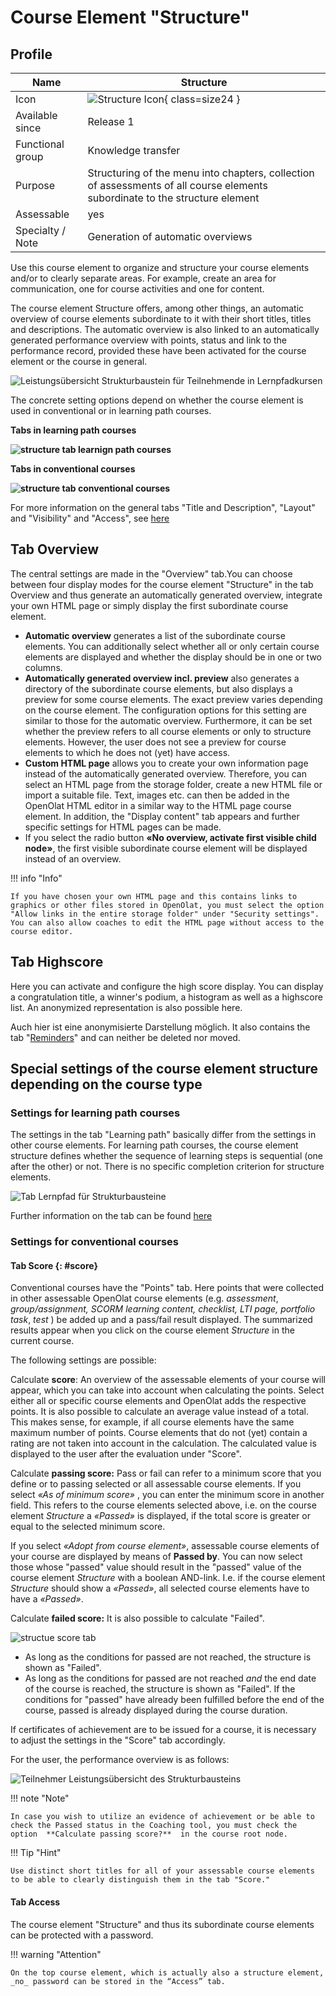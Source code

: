 # Course Element "Structure"

## Profile

Name | Structure
---------|----------
Icon | ![Structure Icon](assets/structure.png){ class=size24 }
Available since | Release 1
Functional group | Knowledge transfer
Purpose | Structuring of the menu into chapters, collection of assessments of all course elements subordinate to the structure element
Assessable | yes
Specialty / Note | Generation of automatic overviews

Use this course element to organize and structure your course elements and/or to clearly separate areas. For example, create an area for communication, one for course activities and one for content.

The course element Structure offers, among other things, an automatic overview of course elements subordinate to it with their short titles, titles and descriptions. The automatic overview is also linked to an automatically generated performance overview with points, status and link to the performance record, provided these have been activated for the course element or the course in general. 

![Leistungsübersicht Strukturbaustein für Teilnehmende in Lernpfadkursen](assets/Leistungsuebersicht_Struktur_Lernpfad1.png)

The concrete setting options depend on whether the course element is used in conventional or in learning path courses.

 **Tabs in learning path courses**

 **![structure tab learnign path courses](assets/structure_tabs_lpc_en.png)**

 **Tabs in conventional courses**

 **![structure tab conventional courses](assets/sturcture_tabs_cc_en.png)**

For more information on the general tabs "Title and Description", "Layout" and "Visibility" and "Access", see [here](../learningresources/General_Configuration_of_Course_Elements.md)

## Tab Overview

The central settings are made in the "Overview" tab.You can choose between four display modes for the course element "Structure" in the tab Overview and thus generate an automatically generated overview, integrate your own HTML page or simply display the first subordinate course element.

* **Automatic overview** generates a list of the subordinate course elements. You can additionally select whether all or only certain course elements are displayed and whether the display should be in one or two columns.
* **Automatically generated overview incl. preview**  also generates a directory of the subordinate course elements, but also displays a preview for some course elements. The exact preview varies depending on the course element. The configuration options for this setting are similar to those for the automatic overview. Furthermore, it can be set whether the preview refers to all course elements or only to structure elements. However, the user does not see a preview for course elements to which he does not (yet) have access.
* **Custom HTML page** allows you to create your own information page instead of the automatically generated overview. Therefore, you can select an HTML page from the storage folder, create a new HTML file or import a suitable file. Text, images etc. can then be added in the OpenOlat HTML editor in a similar way to the HTML page course element. In addition, the "Display content" tab appears and further specific settings for HTML pages can be made.  
* If you select the radio button **«No overview, activate first visible child node»**, the first visible subordinate course element will be displayed instead of an overview. 

!!! info "Info"

    If you have chosen your own HTML page and this contains links to graphics or other files stored in OpenOlat, you must select the option "Allow links in the entire storage folder" under "Security settings". You can also allow coaches to edit the HTML page without access to the course editor.

##  Tab Highscore

Here you can activate and configure the high score display. You can display a congratulation title, a winner's podium, a histogram as well as a highscore list. An anonymized representation is also possible here.

Auch hier ist eine anonymisierte Darstellung möglich. It also contains the tab "[Reminders](../learningresources/Course_Reminders.md)" and can neither be deleted nor moved.

## Special settings of the course element structure depending on the course type


### Settings for learning path courses

The settings in the tab "Learning path" basically differ from the settings in other course elements. For learning path courses, the course element structure defines whether the sequence of learning steps is sequential (one after the other) or not. There is no specific completion criterion for structure elements.

![Tab Lernpfad für Strukturbausteine](assets/Tab_Lernpfad.png)

Further information on the tab can be found [here](../learningresources/Learning_path_course_Course_editor.md) 

### Settings for conventional courses

#### Tab Score   {: #score}

Conventional courses have the "Points" tab. Here points that were collected in other assessable OpenOlat course elements (e.g. _assessment_, _group/assignment, SCORM learning content, checklist, LTI page, portfolio task_, _test_ ) be added up and a pass/fail result displayed. The summarized results appear when you click on the course element _Structure_ in the current course.

The following settings are possible:

 Calculate **score**: An overview of the assessable elements of your course will appear, which you can take into account when calculating the points. Select either all or specific course elements and OpenOlat adds the respective points. It is also possible to calculate an average value instead of a total. This makes sense, for example, if all course elements have the same maximum number of points. Course elements that do not (yet) contain a rating are not taken into account in the calculation. The calculated value is displayed to the user after the evaluation under "Score".

 Calculate **passing score:** Pass or fail can refer to a minimum score that you define or to passing selected or all assessable course elements.
 If you select  _«As of minimum score»_ , you can enter the minimum score in another field. This refers to the course elements selected above, i.e. on the course element  _Structure_  a _«Passed»_  is displayed, if the total score is greater or equal to the selected minimum score. 
 
 If you select _«Adopt from course element»_, assessable course elements of your course are displayed by means of  **Passed by**. You can now select those whose "passed" value should result in the "passed" value of the course element  _Structure_ with a boolean AND-link. I.e. if the course element _Structure_  should show a  _«Passed»_, all selected course elements have to have a  _«Passed»_.

 Calculate **failed score:**  It is also possible to calculate "Failed".

![structue score tab](assets/structure_score_tab.png)

  * As long as the conditions for passed are not reached, the structure is shown as "Failed". 
  * As long as the conditions for passed are not reached _and_ the end date of the course is reached, the structure is shown as "Failed". If the conditions for "passed" have already been fulfilled before the end of the course, passed is already displayed during the course duration.

If certificates of achievement are to be issued for a course, it is necessary to adjust the settings in the "Score" tab accordingly.

For the user, the performance overview is as follows:

![Teilnehmer Leistungsübersicht des Strukturbausteins](assets/Leistungsuebersicht_Struktur_herkoemmlich.png)


!!! note "Note"

    In case you wish to utilize an evidence of achievement or be able to check the Passed status in the Coaching tool, you must check the option  **Calculate passing score?**  in the course root node.


!!! Tip "Hint"

    Use distinct short titles for all of your assessable course elements to be able to clearly distinguish them in the tab "Score."


#### Tab Access
The course element "Structure" and thus its subordinate course elements can be protected with a password.

!!! warning "Attention"

    On the top course element, which is actually also a structure element, _no_ password can be stored in the “Access” tab.


  

